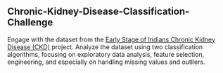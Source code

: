 ## Chronic-Kidney-Disease-Classification-Challenge
Engage with the dataset from the [Early Stage of Indians Chronic Kidney Disease (CKD)](https://archive.ics.uci.edu/dataset/336/chronic+kidney+disease) project. Analyze the dataset using two classification algorithms, focusing on exploratory data analysis, feature selection, engineering, and especially on handling missing values and outliers. 
